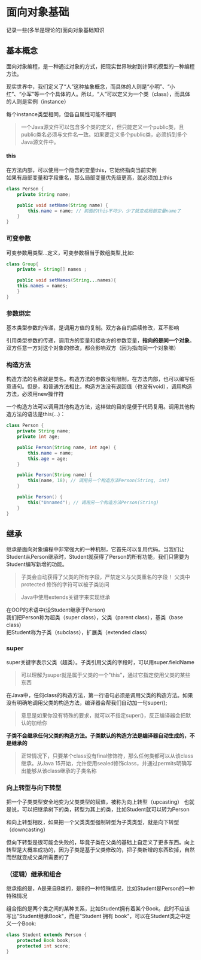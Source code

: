 # 面向对象基础
记录一些(多半是理论的)面向对象基础知识

## 基本概念
面向对象编程，是一种通过对象的方式，把现实世界映射到计算机模型的一种编程方法。

现实世界中，我们定义了“人”这种抽象概念，而具体的人则是“小明”、“小红”、“小军”等一个个具体的人。所以，“人”可以定义为一个类（class），而具体的人则是实例（instance）   

每个instance类型相同，但各自属性可能不相同

>  一个Java源文件可以包含多个类的定义，但只能定义一个public类，且public类名必须与文件名一致。如果要定义多个public类，必须拆到多个Java源文件中。 

#### this
在方法内部，可以使用一个隐含的变量this，它始终指向当前实例  
如果有局部变量和字段重名，那么局部变量优先级更高，就必须加上this    
```Java
class Person {
    private String name;

    public void setName(String name) {
        this.name = name; // 前面的this不可少，少了就变成局部变量name了
    }
}
``` 

### 可变参数
可变参数用类型...定义，可变参数相当于数组类型,比如:
```Java
class Group{
    private = String[] names ; 

    public void setNames(String...names){
    this.names = names;
    }
}
```

### 参数绑定
基本类型参数的传递，是调用方值的复制。双方各自的后续修改，互不影响

引用类型参数的传递，调用方的变量和接收方的参数变量，**指向的是同一个对象**。双方任意一方对这个对象的修改，都会影响双方（因为指向同一个对象嘛）  

### 构造方法
构造方法的名称就是类名。构造方法的参数没有限制，在方法内部，也可以编写任意语句。但是，和普通方法相比，构造方法没有返回值（也没有void），调用构造方法，必须用new操作符

一个构造方法可以调用其他构造方法，这样做的目的是便于代码复用。调用其他构造方法的语法是this(…)：
```Java
class Person {
    private String name;
    private int age;

    public Person(String name, int age) {
        this.name = name;
        this.age = age;
    }

    public Person(String name) {
        this(name, 18); // 调用另一个构造方法Person(String, int)
    }

    public Person() {
        this("Unnamed"); // 调用另一个构造方法Person(String)
    }
}
```

## 继承
继承是面向对象编程中非常强大的一种机制，它首先可以复用代码。当我们让Student从Person继承时，Student就获得了Person的所有功能，我们只需要为Student编写新增的功能。
> 子类会自动获得了父类的所有字段，严禁定义与父类重名的字段！
> 父类中protected 修饰的字符可以被子类访问

> Java中使用extends关键字来实现继承

在OOP的术语中(设Student继承于Person)   
我们把Person称为超类（super class），父类（parent class），基类（base class）   
把Student称为子类（subclass），扩展类（extended class）

### super
super关键字表示父类（超类）。子类引用父类的字段时，可以用super.fieldName
> 可以理解为super就是属于父类的一个"this"，通过它指定使用父类的某些东西

在Java中，任何class的构造方法，第一行语句必须是调用父类的构造方法。如果没有明确地调用父类的构造方法，编译器会帮我们自动加一句super();   

> 意思是如果你没有特殊的要求，就可以不指定super()，反正编译器会把默认的加给你

**子类不会继承任何父类的构造方法。子类默认的构造方法是编译器自动生成的，不是继承的**    

>正常情况下，只要某个class没有final修饰符，那么任何类都可以从该class继承。从Java 15开始，允许使用sealed修饰class，并通过permits明确写出能够从该class继承的子类名称

### 向上转型与向下转型
把一个子类类型安全地变为父类类型的赋值，被称为向上转型（upcasting）
也就是说，可以把继承树下的类，转型为其上的类，比如Student就可以转为Person

和向上转型相反，如果把一个父类类型强制转型为子类类型，就是向下转型（downcasting）

但向下转型是很可能会失败的，毕竟子类在父类的基础上自定义了更多东西。向上转型是大概率成功的，因为子类是基于父类修改的，把子类新增的东西砍掉，自然而然就变成父类所需要的了    

### （逻辑）继承和组合
继承指的是，A是来自B类的，是B的一种特殊情况，比如Student是Person的一种特殊情况  

组合指的是两个类之间的某种关系，比如Student拥有着某个Book。此时不应该写出"Student继承Book"，而是"Student 拥有 book"，可以在Student类之中定义一个Book:   
```Java
class Student extends Person {
    protected Book book;
    protected int score;
}
```